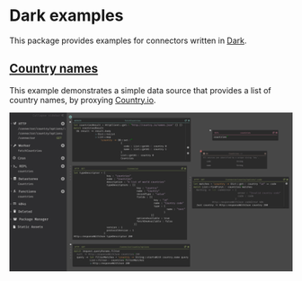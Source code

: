 # Dark examples

This package provides examples for connectors written in [Dark](https://darklang.com).

## [Country names](countries)

This example demonstrates a simple data source that provides a list of country names, by proxying [Country.io](http://country.io/data/).

![The countries canvas in Dark](countries/countries-canvas.png)
